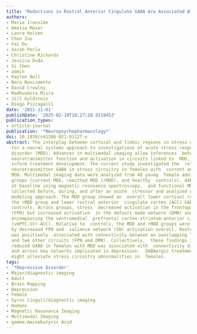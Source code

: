 ```yaml
---
title: "Reductions in Rostral Anterior Cingulate GABA Are Associated With Stress Circuitry in Females With Major Depression: A Multimodal Imaging Investigation"
authors:
- Maria Ironside
- Amelia Moser
- Laura Holsen
- Chun Zuo
- Fei Du
- Sarah Perlo
- Christine Richards
- Jessica Duda
- Xi Chen
- admin
- Kaylee Null
- Nara Nascimento
- David Crowley
- Madhusmita Misra
- Jill Goldstein
- Diego Pizzagalli
date: '2021-11-01'
publishDate: '2025-02-10T18:27:28.911945Z'
publication_types:
- article-journal
publication: '*Neuropsychopharmacology*'
doi: 10.1038/s41386-021-01127-x
abstract: The interplay between cortical and limbic regions in stress circuitry calls
  for a neural systems approach to investigations of acute stress responses in major  depressive
  disorder (MDD). Advances in multimodal imaging allow inferences  between regional
  neurotransmitter function and activation in circuits linked to  MDD, which could
  inform treatment development. The current study investigated the  role of the inhibitory
  neurotransmitter GABA in stress circuitry in females with  current and remitted
  MDD. Multimodal imaging data were analyzed from 49 young  female adults across three
  groups (current MDD, remitted MDD (rMDD), and healthy  controls). GABA was assessed
  at baseline using magnetic resonance spectroscopy,  and functional MRI data were
  collected before, during, and after an acute  stressor and analyzed using a network
  modeling approach. The MDD group showed an  overall lower cortisol response than
  the rMDD group and lower rostral anterior  cingulate cortex (ACC) GABA than healthy
  controls. Across groups, stress  decreased activation in the frontoparietal network
  (FPN) but increased activation  in the default mode network (DMN) and a network
  encompassing the ventromedial  prefrontal cortex-striatum-anterior cingulate cortex
  (vmPFC-Str-ACC). Relative to  controls, the MDD and rMDD groups were characterized
  by decreased FPN and  salience network (SN) activation overall. Rostral ACC GABA
  was positively  associated with connectivity between an overlapping limbic network  (Temporal-Insula-Amygdala)
  and two other circuits (FPN and DMN). Collectively,  these findings indicate that
  reduced GABA in females with MDD was associated with  connectivity differences within
  and across key networks implicated in depression.  GABAergic treatments for MDD
  might alleviate stress circuitry abnormalities in  females.
tags:
- '*Depressive Disorder'
- Major/diagnostic imaging
- Adult
- Brain Mapping
- Depression
- Female
- Gyrus Cinguli/diagnostic imaging
- Humans
- Magnetic Resonance Imaging
- Multimodal Imaging
- gamma-Aminobutyric Acid
---
```

